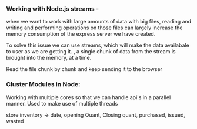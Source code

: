 ### Working with Node.js streams - 

when we want to work with large amounts of data with big files, reading and writing and performing operations on those files can largely increase the memory consumption of the express server we have created.

To solve this issue we can use streams, which will make the data availabale to user as we are getting it. , a single chunk of data from the stream is brought into the memory, at a time.

Read the file chunk by chunk and keep sending it to the browser

### Cluster Modules in Node: 

Working with multiple cores so that we can handle api's in a parallel manner. Used to make use of multiple threads


store inventory -> date, opening Quant, Closing quant, purchased, issued, wasted